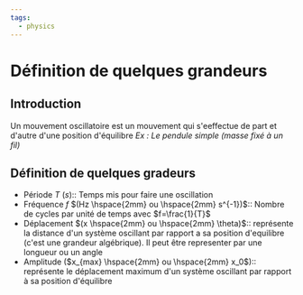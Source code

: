 ```yaml
---
tags:
  - physics
---
```


# Définition de quelques grandeurs
## Introduction
Un mouvement oscillatoire est un mouvement qui s'eeffectue de part et d'autre d'une position d'équilibre
*Ex : Le pendule simple (masse fixé à un fil)*

## Définition de quelques gradeurs 

- Période $T$ $(s)$:: Temps mis pour faire une oscillation 
- Fréquence $f$ $(Hz \hspace{2mm} ou \hspace{2mm} s^{-1})$:: Nombre de cycles par unité de temps avec $f=\frac{1}{T}$
- Déplacement $(x \hspace{2mm} ou \hspace{2mm} \theta)$:: représente la distance d'un système oscillant par rapport a sa position d'equilibre (c'est une grandeur algébrique). Il peut être representer par une longueur ou un angle
- Amplitude ($x_{max} \hspace{2mm} ou \hspace{2mm} x_0$):: représente le déplacement maximum d'un système oscillant par rapport à sa position d'équilibre